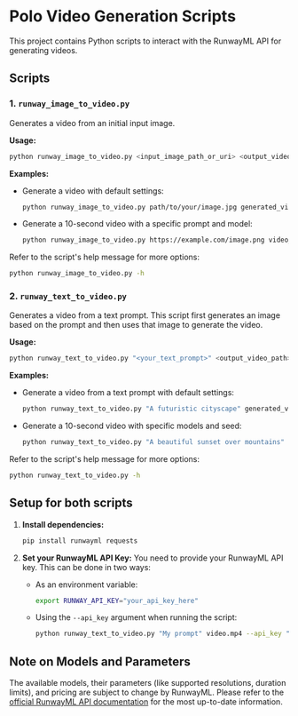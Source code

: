 # Polo Video Generation Scripts

This project contains Python scripts to interact with the RunwayML API for generating videos.

## Scripts

### 1. `runway_image_to_video.py`

Generates a video from an initial input image.

**Usage:**

```bash
python runway_image_to_video.py <input_image_path_or_uri> <output_video_path> [options]
```

**Examples:**

- Generate a video with default settings:
  ```bash
  python runway_image_to_video.py path/to/your/image.jpg generated_video.mp4
  ```

- Generate a 10-second video with a specific prompt and model:
  ```bash
  python runway_image_to_video.py https://example.com/image.png video_out.mp4 --duration 10 --text_prompt "camera pans left" --model_name gen4_turbo
  ```

Refer to the script's help message for more options:
```bash
python runway_image_to_video.py -h
```

### 2. `runway_text_to_video.py`

Generates a video from a text prompt. This script first generates an image based on the prompt and then uses that image to generate the video.

**Usage:**

```bash
python runway_text_to_video.py "<your_text_prompt>" <output_video_path> [options]
```

**Examples:**

- Generate a video from a text prompt with default settings:
  ```bash
  python runway_text_to_video.py "A futuristic cityscape" generated_video.mp4
  ```

- Generate a 10-second video with specific models and seed:
  ```bash
  python runway_text_to_video.py "A beautiful sunset over mountains" video_out.mp4 --duration 10 --i2v_model_name gen4_turbo --t2i_model_name gen4_image --seed 123
  ```

Refer to the script's help message for more options:
```bash
python runway_text_to_video.py -h
```

## Setup for both scripts

1.  **Install dependencies:**
    ```bash
    pip install runwayml requests
    ```

2.  **Set your RunwayML API Key:**
    You need to provide your RunwayML API key. This can be done in two ways:
    *   As an environment variable:
        ```bash
        export RUNWAY_API_KEY="your_api_key_here"
        ```
    *   Using the `--api_key` argument when running the script:
        ```bash
        python runway_text_to_video.py "My prompt" video.mp4 --api_key "your_api_key_here"
        ```

## Note on Models and Parameters

The available models, their parameters (like supported resolutions, duration limits), and pricing are subject to change by RunwayML. Please refer to the [official RunwayML API documentation](https://docs.dev.runwayml.com/) for the most up-to-date information.